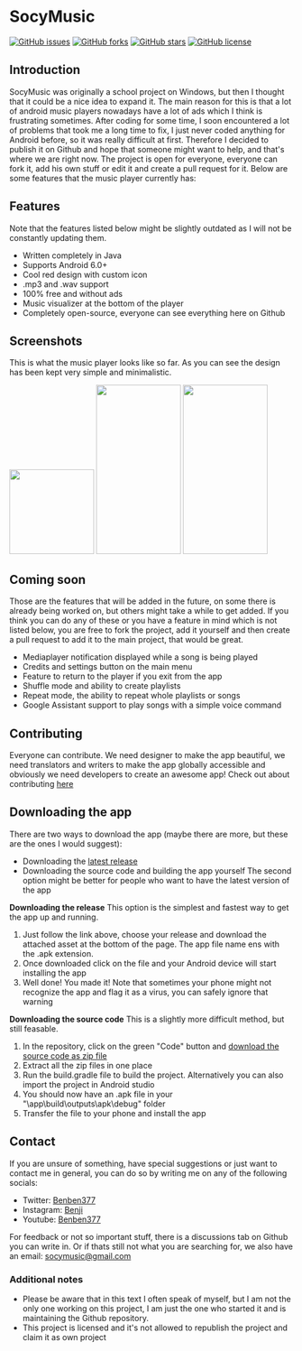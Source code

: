 # SocyMusic
[![GitHub issues](https://img.shields.io/github/issues/Benji377/SocyMusic)](https://github.com/Benji377/SocyMusic/issues) [![GitHub forks](https://img.shields.io/github/forks/Benji377/SocyMusic)](https://github.com/Benji377/SocyMusic/network) [![GitHub stars](https://img.shields.io/github/stars/Benji377/SocyMusic)](https://github.com/Benji377/SocyMusic/stargazers) [![GitHub license](https://img.shields.io/github/license/Benji377/SocyMusic)](https://github.com/Benji377/SocyMusic/blob/main/LICENSE)

## Introduction
SocyMusic was originally a school project on Windows, but then I thought that it could be a nice idea to expand it. The main reason for this is that a lot of android music players nowadays have a lot of ads which I think is frustrating sometimes. After coding for some time, I soon encountered a lot of problems that took me a long time to fix, I just never coded anything for Android before, so it was really difficult at first. Therefore I decided to publish it on Github and hope that someone might want to help, and that's where we are right now. The project is open for everyone, everyone can fork it, add his own stuff or edit it and create a pull request for it. Below are some features that the music player currently has:

## Features
Note that the features listed below might be slightly outdated as I will not be constantly updating them.
- Written completely in Java
- Supports Android 6.0+
- Cool red design with custom icon
- .mp3 and .wav support
- 100% free and without ads
- Music visualizer at the bottom of the player
- Completely open-source, everyone can see everything here on Github

## Screenshots
This is what the music player looks like so far. As you can see the design has been kept very simple and minimalistic.

<img src="https://user-images.githubusercontent.com/50681275/119388676-e6692c00-bcca-11eb-8569-244e41e765d3.jpg" width="150" height="150">  <img src="https://user-images.githubusercontent.com/50681275/119388697-eb2de000-bcca-11eb-97f6-00b4c7d5daf9.jpg" width="150" height="300">  <img src="https://user-images.githubusercontent.com/50681275/119388684-e8cb8600-bcca-11eb-983b-2311b8a9a441.jpg" width="150" height="300">

## Coming soon
Those are the features that will be added in the future, on some there is already being worked on, but others might take a while to get added. If you think you can do any of these or you have a feature in mind which is not listed below, you are free to fork the project, add it yourself and then create a pull request to add it to the main project, that would be great.

- Mediaplayer notification displayed while a song is being played
- Credits and settings button on the main menu
- Feature to return to the player if you exit from the app
- Shuffle mode and ability to create playlists
- Repeat mode, the ability to repeat whole playlists or songs
- Google Assistant support to play songs with a simple voice command

## Contributing
Everyone can contribute. We need designer to make the app beautiful, we need translators and writers to make the app globally accessible and obviously we need developers to create an awesome app!
Check out about contributing [here](CONTRIBUTING.md)

## Downloading the app
There are two ways to download the app (maybe there are more, but these are the ones I would suggest):
- Downloading the [latest release](https://github.com/Benji377/SocyMusic/releases/latest)
- Downloading the source code and building the app yourself
The second option might be better for people who want to have the latest version of the app

**Downloading the release**
This option is the simplest and fastest way to get the app up and running. 
1. Just follow the link above, choose your release and download the attached asset at the bottom of the page. The app file name ens with the .apk extension.
2. Once downloaded click on the file and your Android device will start installing the app
3. Well done! You made it!
Note that sometimes your phone might not recognize the app and flag it as a virus, you can safely ignore that warning

**Downloading the source code**
This is a slightly more difficult method, but still feasable.
1. In the repository, click on the green "Code" button and [download the source code as zip file](https://github.com/Benji377/SocyMusic/archive/refs/heads/main.zip)
2. Extract all the zip files in one place
3. Run the build.gradle file to build the project. Alternatively you can also import the project in Android studio
4. You should now have an .apk file in your "\app\build\outputs\apk\debug" folder
5. Transfer the file to your phone and install the app

## Contact
If you are unsure of something, have special suggestions or just want to contact me in general, you can do so by writing me on any of the following socials:
- Twitter: [Benben377](https://twitter.com/Benben377)
- Instagram: [Benji](https://www.instagram.com/benji_the_one/)
- Youtube: [Benben377](https://www.youtube.com/channel/UCgkbKNjZCFy9EiToD5MK4O)

For feedback or not so important stuff, there is a discussions tab on Github you can write in.
Or if thats still not what you are searching for, we also have an email: socymusic@gmail.com

### Additional notes
- Please be aware that in this text I often speak of myself, but I am not the only one working on this project, I am just the one who started it and is maintaining the Github repository.
- This project is licensed and it's not allowed to republish the project and claim it as own project
